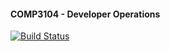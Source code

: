 #### COMP3104 - Developer Operations

[![Build Status](https://app.travis-ci.com/forfeitpotato/COMP3104.svg?branch=main)](https://app.travis-ci.com/forfeitpotato/COMP3104)